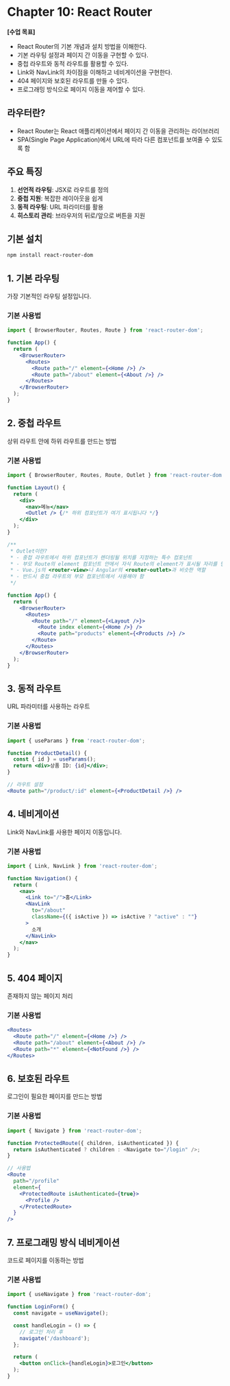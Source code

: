 # Chapter 10: React Router

**[수업 목표]**
- React Router의 기본 개념과 설치 방법을 이해한다.
- 기본 라우팅 설정과 페이지 간 이동을 구현할 수 있다.
- 중첩 라우트와 동적 라우트를 활용할 수 있다.
- Link와 NavLink의 차이점을 이해하고 네비게이션을 구현한다.
- 404 페이지와 보호된 라우트를 만들 수 있다.
- 프로그래밍 방식으로 페이지 이동을 제어할 수 있다.

## 라우터란?
- React Router는 React 애플리케이션에서 페이지 간 이동을 관리하는 라이브러리
- SPA(Single Page Application)에서 URL에 따라 다른 컴포넌트를 보여줄 수 있도록 함

## 주요 특징

1. **선언적 라우팅**: JSX로 라우트를 정의
2. **중첩 지원**: 복잡한 레이아웃을 쉽게 
3. **동적 라우팅**: URL 파라미터를 활용
4. **히스토리 관리**: 브라우저의 뒤로/앞으로 버튼을 지원

## 기본 설치

```bash
npm install react-router-dom
```

## 1. 기본 라우팅

가장 기본적인 라우팅 설정입니다.

### 기본 사용법
```jsx
import { BrowserRouter, Routes, Route } from 'react-router-dom';

function App() {
  return (
    <BrowserRouter>
      <Routes>
        <Route path="/" element={<Home />} />
        <Route path="/about" element={<About />} />
      </Routes>
    </BrowserRouter>
  );
}
```

## 2. 중첩 라우트

상위 라우트 안에 하위 라우트를 만드는 방법

### 기본 사용법
```jsx
import { BrowserRouter, Routes, Route, Outlet } from 'react-router-dom';

function Layout() {
  return (
    <div>
      <nav>메뉴</nav>
      <Outlet /> {/* 하위 컴포넌트가 여기 표시됩니다 */}
    </div>
  );
}

/**
 * Outlet이란?
 * - 중첩 라우트에서 하위 컴포넌트가 렌더링될 위치를 지정하는 특수 컴포넌트
 * - 부모 Route의 element 컴포넌트 안에서 자식 Route의 element가 표시될 자리를 만듦
 * - Vue.js의 <router-view>나 Angular의 <router-outlet>과 비슷한 역할
 * - 반드시 중첩 라우트의 부모 컴포넌트에서 사용해야 함
 */

function App() {
  return (
    <BrowserRouter>
      <Routes>
        <Route path="/" element={<Layout />}>
          <Route index element={<Home />} />
          <Route path="products" element={<Products />} />
        </Route>
      </Routes>
    </BrowserRouter>
  );
}
```

## 3. 동적 라우트

URL 파라미터를 사용하는 라우트

### 기본 사용법
```jsx
import { useParams } from 'react-router-dom';

function ProductDetail() {
  const { id } = useParams();
  return <div>상품 ID: {id}</div>;
}

// 라우트 설정
<Route path="/product/:id" element={<ProductDetail />} />
```

## 4. 네비게이션

Link와 NavLink를 사용한 페이지 이동입니다.

### 기본 사용법
```jsx
import { Link, NavLink } from 'react-router-dom';

function Navigation() {
  return (
    <nav>
      <Link to="/">홈</Link>
      <NavLink 
        to="/about" 
        className={({ isActive }) => isActive ? "active" : ""}
      >
        소개
      </NavLink>
    </nav>
  );
}
```

## 5. 404 페이지

존재하지 않는 페이지 처리

### 기본 사용법
```jsx
<Routes>
  <Route path="/" element={<Home />} />
  <Route path="/about" element={<About />} />
  <Route path="*" element={<NotFound />} />
</Routes>
```

## 6. 보호된 라우트

로그인이 필요한 페이지를 만드는 방법

### 기본 사용법
```jsx
import { Navigate } from 'react-router-dom';

function ProtectedRoute({ children, isAuthenticated }) {
  return isAuthenticated ? children : <Navigate to="/login" />;
}

// 사용법
<Route 
  path="/profile" 
  element={
    <ProtectedRoute isAuthenticated={true}>
      <Profile />
    </ProtectedRoute>
  } 
/>
```

## 7. 프로그래밍 방식 네비게이션

코드로 페이지를 이동하는 방법

### 기본 사용법
```jsx
import { useNavigate } from 'react-router-dom';

function LoginForm() {
  const navigate = useNavigate();

  const handleLogin = () => {
    // 로그인 처리 후
    navigate('/dashboard');
  };

  return (
    <button onClick={handleLogin}>로그인</button>
  );
}
```
